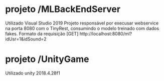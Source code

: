 # projeto /MLBackEndServer
Utilizado Visual Studio 2019
Projeto responsável por execusar webservice na porta 8080 com o TinyRest, consumindo o modelo treinado com dados fakes.
Formato da requisição [GET] http://localhost:8080/ml?idUsr=1&idSound=2

# projeto /UnityGame
Utilizado unity 2018.4.28f1
